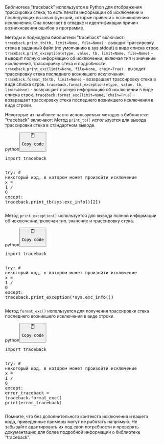 <p>Библиотека "traceback" используется в Python для отображения трассировки стека, то есть печати
информации об исключении и последующих вызовах функций, которые привели к возникновению исключения.
Она помогает в отладке и идентификации причин возникновения ошибок в программе.</p>
<p>Методы и подмодули библиотеки "traceback" включают:
<code>traceback.print_tb(tb, limit=None, file=None)</code> - выводит трассировку стека в заданный файл (по умолчанию в sys.stdout) в виде списка строк.
<code>traceback.print_exception(etype, value, tb, limit=None, file=None)</code> - выводит полную информацию об исключении, включая тип и значение исключения, трассировку стека и подробности.
<code>traceback.print_exc(limit=None, file=None, chain=True)</code> - выводит трассировку стека последнего возникшего исключения.
<code>traceback.format_tb(tb, limit=None)</code> - возвращает трассировку стека в виде списка строк.
<code>traceback.format_exception(etype, value, tb, limit=None)</code> - возвращает полную информацию об исключении в виде списка строк.
<code>traceback.format_exc(limit=None, chain=True)</code> - возвращает трассировку стека последнего возникшего исключения в виде строки.</p>
<p>Некоторые из наиболее часто используемых методов в библиотеке "traceback" включают:
Метод <code>print_tb()</code> используется для вывода трассировки стека в стандартном выводе.</p>
<div class="code-element"><div class="lang-line"><text>python</text><button class="copy-button" onclick="copyCode(this)"><svg aria-hidden="true" xmlns="http://www.w3.org/2000/svg" width="16" height="16" fill="none" viewBox="0 0 24 24"><path stroke="currentColor" stroke-linecap="round" stroke-linejoin="round" stroke-width="2" d="M15 4h3a1 1 0 0 1 1 1v15a1 1 0 0 1-1 1H6a1 1 0 0 1-1-1V5a1 1 0 0 1 1-1h3m0 3h6m-5-4v4h4V3h-4Z"/></svg><pre>Copy code</pre></button></div><div class="code"><div class="highlight"><pre><span></span><span class="kn">import</span> <span class="nn">traceback</span>

<span class="k">try</span><span class="p">:</span>
    <span class="c1"># некоторый код, в котором может произойти исключение</span>
    <span class="n">x</span> <span class="o">=</span> <span class="mi">1</span> <span class="o">/</span> <span class="mi">0</span>
<span class="k">except</span><span class="p">:</span>
    <span class="n">traceback</span><span class="o">.</span><span class="n">print_tb</span><span class="p">(</span><span class="n">sys</span><span class="o">.</span><span class="n">exc_info</span><span class="p">()[</span><span class="mi">2</span><span class="p">])</span>
</pre></div></div></div>

<p>Метод <code>print_exception()</code> используется для вывода полной информации об исключении, включая тип, значение и трассировку стека.</p>
<div class="code-element"><div class="lang-line"><text>python</text><button class="copy-button" onclick="copyCode(this)"><svg aria-hidden="true" xmlns="http://www.w3.org/2000/svg" width="16" height="16" fill="none" viewBox="0 0 24 24"><path stroke="currentColor" stroke-linecap="round" stroke-linejoin="round" stroke-width="2" d="M15 4h3a1 1 0 0 1 1 1v15a1 1 0 0 1-1 1H6a1 1 0 0 1-1-1V5a1 1 0 0 1 1-1h3m0 3h6m-5-4v4h4V3h-4Z"/></svg><pre>Copy code</pre></button></div><div class="code"><div class="highlight"><pre><span></span><span class="kn">import</span> <span class="nn">traceback</span>

<span class="k">try</span><span class="p">:</span>
    <span class="c1"># некоторый код, в котором может произойти исключение</span>
    <span class="n">x</span> <span class="o">=</span> <span class="mi">1</span> <span class="o">/</span> <span class="mi">0</span>
<span class="k">except</span><span class="p">:</span>
    <span class="n">traceback</span><span class="o">.</span><span class="n">print_exception</span><span class="p">(</span><span class="o">*</span><span class="n">sys</span><span class="o">.</span><span class="n">exc_info</span><span class="p">())</span>
</pre></div></div></div>

<p>Метод <code>format_exc()</code> используется для получения трассировки стека последнего возникшего исключения в виде строки.</p>
<div class="code-element"><div class="lang-line"><text>python</text><button class="copy-button" onclick="copyCode(this)"><svg aria-hidden="true" xmlns="http://www.w3.org/2000/svg" width="16" height="16" fill="none" viewBox="0 0 24 24"><path stroke="currentColor" stroke-linecap="round" stroke-linejoin="round" stroke-width="2" d="M15 4h3a1 1 0 0 1 1 1v15a1 1 0 0 1-1 1H6a1 1 0 0 1-1-1V5a1 1 0 0 1 1-1h3m0 3h6m-5-4v4h4V3h-4Z"/></svg><pre>Copy code</pre></button></div><div class="code"><div class="highlight"><pre><span></span><span class="kn">import</span> <span class="nn">traceback</span>

<span class="k">try</span><span class="p">:</span>
    <span class="c1"># некоторый код, в котором может произойти исключение</span>
    <span class="n">x</span> <span class="o">=</span> <span class="mi">1</span> <span class="o">/</span> <span class="mi">0</span>
<span class="k">except</span><span class="p">:</span>
    <span class="n">error_traceback</span> <span class="o">=</span> <span class="n">traceback</span><span class="o">.</span><span class="n">format_exc</span><span class="p">()</span>
    <span class="nb">print</span><span class="p">(</span><span class="n">error_traceback</span><span class="p">)</span>
</pre></div></div></div>

<p>Помните, что без дополнительного контекста исключения и вашего кода, приведенные примеры могут не работать напрямую.
Не забывайте адаптировать их под свои потребности и проверять документацию для более подробной информации о библиотеке "traceback".</p>